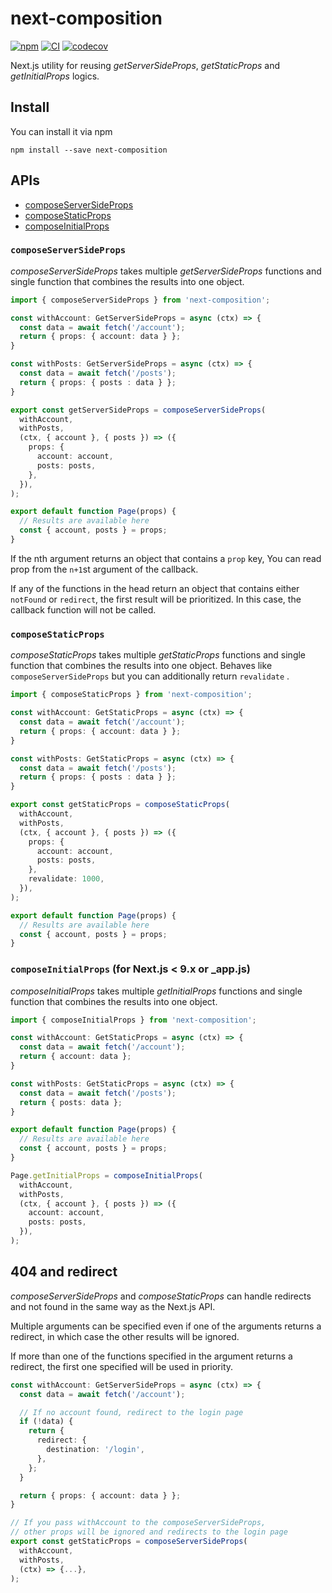 # next-composition

[![npm](https://img.shields.io/npm/v/next-composition.svg)](https://www.npmjs.com/package/next-composition)
[![CI](https://github.com/neet/next-composition/actions/workflows/ci.yml/badge.svg)](https://github.com/neet/next-composition/actions/workflows/ci.yml)
[![codecov](https://codecov.io/gh/neet/next-composition/branch/main/graph/badge.svg?token=CZEL31RG9D)](https://codecov.io/gh/neet/next-composition)

Next.js utility for reusing *getServerSideProps*, *getStaticProps* and *getInitialProps* logics.

## Install

You can install it via npm

```
npm install --save next-composition
```

## APIs

- [composeServerSideProps](/#composeServerSideProps)
- [composeStaticProps](/#composeStaticProps)
- [composeInitialProps](/#composeInitialProps)

### `composeServerSideProps`

*composeServerSideProps* takes multiple *getServerSideProps* functions and single function that combines the results into one object.

```ts
import { composeServerSideProps } from 'next-composition';

const withAccount: GetServerSideProps = async (ctx) => {
  const data = await fetch('/account');
  return { props: { account: data } };
}

const withPosts: GetServerSideProps = async (ctx) => {
  const data = await fetch('/posts');
  return { props: { posts : data } };
}

export const getServerSideProps = composeServerSideProps(
  withAccount,
  withPosts,
  (ctx, { account }, { posts }) => ({
    props: {
      account: account,
      posts: posts,
    },
  }),
);

export default function Page(props) {
  // Results are available here
  const { account, posts } = props;
}
```

If the nth argument returns an object that contains a `prop` key, You can read prop from the `n+1`st argument of the callback.

If any of the functions in the head return an object that contains either `notFound` or `redirect`, the first result will be prioritized. In this case, the callback function will not be called.

### `composeStaticProps`

*composeStaticProps* takes multiple *getStaticProps* functions and single function that combines the results into one object. Behaves like `composeServerSideProps` but you can additionally return `revalidate` .

```ts
import { composeStaticProps } from 'next-composition';

const withAccount: GetStaticProps = async (ctx) => {
  const data = await fetch('/account');
  return { props: { account: data } };
}

const withPosts: GetStaticProps = async (ctx) => {
  const data = await fetch('/posts');
  return { props: { posts : data } };
}

export const getStaticProps = composeStaticProps(
  withAccount,
  withPosts,
  (ctx, { account }, { posts }) => ({
    props: {
      account: account,
      posts: posts,
    },
    revalidate: 1000,
  }),
);

export default function Page(props) {
  // Results are available here
  const { account, posts } = props;
}
```

### `composeInitialProps` (for Next.js < 9.x or _app.js)

*composeInitialProps* takes multiple *getInitialProps* functions and single function that combines the results into one object.

```ts
import { composeInitialProps } from 'next-composition';

const withAccount: GetStaticProps = async (ctx) => {
  const data = await fetch('/account');
  return { account: data };
}

const withPosts: GetStaticProps = async (ctx) => {
  const data = await fetch('/posts');
  return { posts: data };
}

export default function Page(props) {
  // Results are available here
  const { account, posts } = props;
}

Page.getInitialProps = composeInitialProps(
  withAccount,
  withPosts,
  (ctx, { account }, { posts }) => ({
    account: account,
    posts: posts,
  }),
);

```

## 404 and redirect

*composeServerSideProps* and *composeStaticProps* can handle redirects and not found in the same way as the Next.js API.

Multiple arguments can be specified even if one of the arguments returns a redirect, in which case the other results will be ignored.

If more than one of the functions specified in the argument returns a redirect, the first one specified will be used in priority.

```ts
const withAccount: GetServerSideProps = async (ctx) => {
  const data = await fetch('/account');

  // If no account found, redirect to the login page
  if (!data) {
    return {
      redirect: {
        destination: '/login',
      },
    };
  }

  return { props: { account: data } };
}

// If you pass withAccount to the composeServerSideProps,
// other props will be ignored and redirects to the login page
export const getStaticProps = composeServerSideProps(
  withAccount,
  withPosts,
  (ctx) => {...},
);
```
